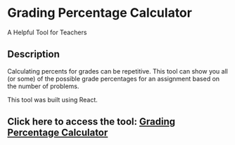 # Grading Percentage Calculator
A Helpful Tool for Teachers

## Description
Calculating percents for grades can be repetitive. This tool can show you all (or some) of the possible grade percentages for an assignment based on the number of problems.

This tool was built using React.


## Click here to access the tool: [Grading Percentage Calculator](https://sonofglynn.github.io/grading-percentage-calculator/)